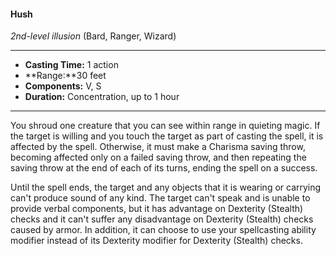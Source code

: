 #### Hush
*2nd-level illusion* (Bard, Ranger, Wizard)
___
- **Casting Time:** 1 action 
- **Range:**30 feet 
- **Components:** V, S 
- **Duration:** Concentration, up to 1 hour 
---
You shroud one creature that you can see within range in quieting magic. If the target is willing and you touch the target as part of casting the spell, it is affected by the spell. Otherwise, it must make a Charisma saving throw, becoming affected only on a failed saving throw, and then repeating the saving throw at the end of each of its turns, ending the spell on a success. 

Until the spell ends, the target and any objects that it is wearing or carrying can't produce sound of any kind. The target can't speak and is unable to provide verbal components, but it has advantage on Dexterity (Stealth) checks and it can't suffer any disadvantage on Dexterity (Stealth) checks caused by armor. In addition, it can choose to use your spellcasting ability modifier instead of its Dexterity modifier for Dexterity (Stealth) checks. 
